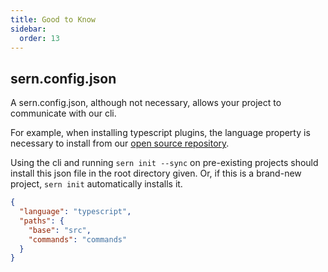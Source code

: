 ```yaml
---
title: Good to Know
sidebar:
  order: 13
---
```


## sern.config.json

<p>A sern.config.json, although not necessary, allows your project to communicate with our cli.</p>

For example, when installing typescript plugins, the language property is necessary to install from our
[open source repository](https://github.com/sern-handler/awesome-plugins). <br />

Using the cli and running `sern init --sync` on pre-existing projects should install this json file in the root directory given.
Or, if this is a brand-new project, `sern init` automatically installs it.

```json
{
  "language": "typescript",
  "paths": {
    "base": "src",
    "commands": "commands"
  }
}
```
